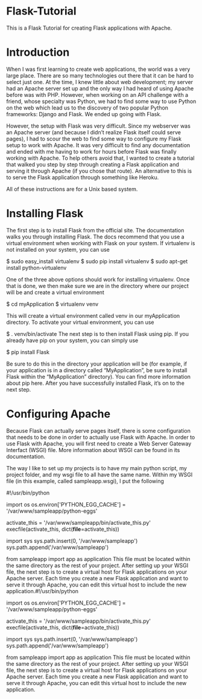 # Flask-Tutorial
This is a Flask Tutorial for creating Flask applications with Apache.

# Introduction
When I was first learning to create web applications, the world was a very large place. There are so many technologies out there that it can be hard to select just one. At the time, I knew little about web development; my server had an Apache server set up and the only way I had heard of using Apache before was with PHP. However, when working on an API challenge with a friend, whose specialty was Python, we had to find some way to use Python on the web which lead us to the discovery of two popular Python frameworks: Django and Flask. We ended up going with Flask.

However, the setup with Flask was very difficult. Since my webserver was an Apache server (and because I didn’t realize Flask itself could serve pages), I had to scour the web to find some way to configure my Flask setup to work with Apache. It was very difficult to find any documentation and ended with me having to work for hours before Flask was finally working with Apache. To help others avoid that, I wanted to create a tutorial that walked you step by step through creating a Flask application and serving it through Apache (if you chose that route). An alternative to this is to serve the Flask application through something like Heroku.

All of these instructions are for a Unix based system.

# Installing Flask

The first step is to install Flask from the official site. The documentation walks you through installing Flask. The docs recommend that you use a virtual environment when working with Flask on your system. If virtualenv is not installed on your system, you can use

$ sudo easy_install virtualenv
$ sudo pip install virtualenv
$ sudo apt-get install python-virtualenv

One of the three above options should work for installing virtualenv. Once that is done, we then make sure we are in the directory where our project will be and create a virtual environment

$ cd myApplication
$ virtualenv venv

This will create a virtual environment called venv in our myApplication directory. To activate your virtual environment, you can use

$ . venv/bin/activate
The next step is to then install Flask using pip. If you already have pip on your system, you can simply use

$ pip install Flask

Be sure to do this in the directory your application will be (for example, if your application is in a directory called “MyApplication”, be sure to install Flask within the “MyApplication” directory). You can find more information about pip here. After you have successfully installed Flask, it’s on to the next step.

# Configuring Apache

Because Flask can actually serve pages itself, there is some configuration that needs to be done in order to actually use Flask with Apache. In order to use Flask with Apache, you will first need to create a Web Server Gateway Interfact (WSGI) file. More information about WSGI can be found in its documentation.

The way I like to set up my projects is to have my main python script, my project folder, and my wsgi file to all have the same name. Within my WSGI file (in this example, called sampleapp.wsgi), I put the following

#!/usr/bin/python

import os
os.environ['PYTHON_EGG_CACHE'] = '/var/www/sampleapp/python-eggs'

activate_this = '/var/www/sampleapp/bin/activate_this.py'
execfile(activate_this, dict(__file__=activate_this))

import sys
sys.path.insert(0, '/var/www/sampleapp')
sys.path.append('/var/www/sampleapp')

from sampleapp import app as application
This file must be located within the same directory as the rest of your project. After setting up your WSGI file, the next step is to create a virtual host for Flask applications on your Apache server. Each time you create a new Flask application and want to serve it through Apache, you can edit this virtual host to include the new application.#!/usr/bin/python

import os
os.environ['PYTHON_EGG_CACHE'] = '/var/www/sampleapp/python-eggs'

activate_this = '/var/www/sampleapp/bin/activate_this.py'
execfile(activate_this, dict(__file__=activate_this))

import sys
sys.path.insert(0, '/var/www/sampleapp')
sys.path.append('/var/www/sampleapp')

from sampleapp import app as application
This file must be located within the same directory as the rest of your project. After setting up your WSGI file, the next step is to create a virtual host for Flask applications on your Apache server. Each time you create a new Flask application and want to serve it through Apache, you can edit this virtual host to include the new application.
